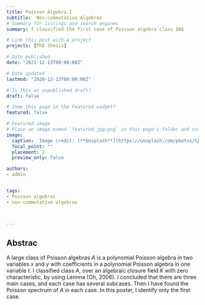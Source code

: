 ```yaml
---
title: Poisson Algebra I
subtitle:  Non-commutative Algebras
# Summary for listings and search engines
summary: I classified the first case of Poisson algebra class $A$

# Link this post with a project
projects: [PhD thesis]

# Date published
date: "2021-12-13T00:00:00Z"

# Date updated
lastmod: "2020-12-13T00:00:00Z"

# Is this an unpublished draft?
draft: false

# Show this page in the Featured widget?
featured: false

# Featured image
# Place an image named `featured.jpg/png` in this page's folder and customize its options here.
image:
  caption: 'Image credit: [**Unsplash**](https://unsplash.com/photos/CpkOjOcXdUY)'
  focal_point: ""
  placement: 2
  preview_only: false

authors:
- admin


tags:
- Poisson algebras
- non-commutative algebras



---
```


## Abstrac

A large class of Poisson algebras $A$ is a polynomial Poisson algebra in two variables $x$ and $y$ with coefficients 
in a polynomial Poisson algebra in one variable $t$. I classified class $A$, over an algebraic closure field $K$ with zero
characteristic, by using Lemma (Oh, 2006). I concluded that there are three main cases, and each case has several subcases.
  Then I have found the Poisson spectrum of $A$ in each case. In this poster, I identify only the first case.




